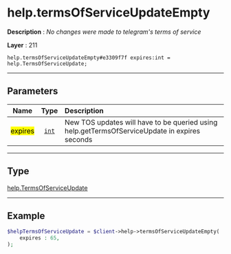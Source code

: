 # help.termsOfServiceUpdateEmpty

**Description** : *No changes were made to telegram&#039;s terms of service*

**Layer** : 211

```tl
help.termsOfServiceUpdateEmpty#e3309f7f expires:int = help.TermsOfServiceUpdate;
```

---

## Parameters

| Name | Type | Description |
| :---: | :---: | :--- |
| <mark>expires</mark> | [`int`](type/int) | New TOS updates will have to be queried using help.getTermsOfServiceUpdate in expires seconds |

---

## Type

[help.TermsOfServiceUpdate](type/help.TermsOfServiceUpdate)

---

## Example

```php
$helpTermsOfServiceUpdate = $client->help->termsOfServiceUpdateEmpty(
	expires : 65,
);
```